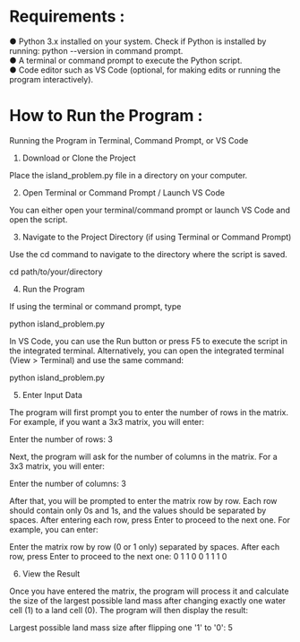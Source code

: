 # Requirements :

●	Python 3.x installed on your system. Check if Python is installed by running: python --version in command prompt.   
●	A terminal or command prompt to execute the Python script.   
●	Code editor such as VS Code (optional, for making edits or running the program interactively).

# How to Run the Program :

Running the Program in Terminal, Command Prompt, or VS Code

1.	Download or Clone the Project

Place the island_problem.py file in a directory on your computer.

2.	Open Terminal or Command Prompt / Launch VS Code

You can either open your terminal/command prompt or launch VS Code and open the script.

3.	Navigate to the Project Directory (if using Terminal or Command Prompt)

Use the cd command to navigate to the directory where the script is saved.

cd path/to/your/directory


4.	Run the Program

If using the terminal or command prompt, type

python island_problem.py

In VS Code, you can use the Run button or press F5 to execute the script in the integrated terminal. Alternatively, you can open the integrated terminal (View > Terminal) and use the same command:

python island_problem.py

5.	Enter Input Data

The program will first prompt you to enter the number of rows in the matrix. For example, if you want a 3x3 matrix, you will enter:

Enter the number of rows: 3

Next, the program will ask for the number of columns in the matrix. For a 3x3 matrix, you will enter:

Enter the number of columns: 3

After that, you will be prompted to enter the matrix row by row. Each row should contain only 0s and 1s, and the values should be separated by spaces. After entering each row, press Enter to proceed to the next one. For example, you can enter:

Enter the matrix row by row (0 or 1 only) separated by spaces. After each row, press Enter to proceed to the next one:
0 1 1
0 0 1
1 1 0


6.	View the Result

Once you have entered the matrix, the program will process it and calculate the size of the largest possible land mass after changing exactly one water cell (1) to a land cell (0). The program will then display the result:

Largest possible land mass size after flipping one '1' to '0': 5
